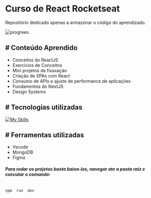 
# Curso de React Rocketseat
Repositório dedicado apenas a armazenar o código do aprendizado. 


![progrees](https://geps.dev/progress/30?dangerColor=b266fa&warningColor=66c4fa&successColor=66fa97)

## # Conteúdo Aprendido

- Conceitos do ReactJS
- Exercicios de Conceitos
- Mini projetos de fixaxação
- Criação de SPAs com React
- Consumo de APIs e ajuste de performance de aplicações
- Fundamentos do NextJS
- Design Systems

  

## # Tecnologias utilizadas

[![My Skills](https://skillicons.dev/icons?i=js,ts,vscode,figma,next,mongo&theme=light)](https://skillicons.dev)

  

## # Ferramentas utilizadas

- Vscode
- MongoDB
- Figma

##### Para rodar os projetos basta baixa-los, navegar ate a pasta raiz e executar o comando:
```bash

npm  run  dev

```